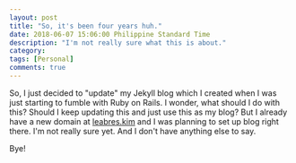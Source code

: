 ```yaml
---
layout: post
title: "So, it's been four years huh."
date: 2018-06-07 15:06:00 Philippine Standard Time
description: "I'm not really sure what this is about."
category:
tags: [Personal]
comments: true
---
```


So, I just decided to "update" my Jekyll blog which I created when I was just starting to fumble with Ruby on Rails.
I wonder, what should I do with this? Should I keep updating this and just use this as my blog?
But I already have a new domain at [leabres.kim](https://leabres.kim) and I was planning to set up blog right there.
I'm not really sure yet. And I don't have anything else to say.

Bye!
